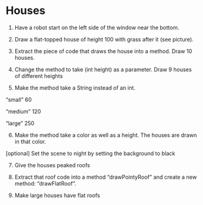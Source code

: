 

# Houses

1. Have a robot start on the left side of the window near the bottom.

2. Draw a flat-topped house of height 100 with grass after it (see picture).

3. Extract the piece of code that draws the house into a method. Draw 10 houses.

4. Change the method to take (int height) as a parameter. Draw 9 houses of different heights

5. Make the method take a String instead of an int.

“small”                 60

“medium”
120

“large”
250

6. Make the method take a color as well as a height. The houses are drawn in that color.

[optional] Set the scene to night by setting the background to black

7. Give the houses peaked roofs

8. Extract that roof code into a method “drawPointyRoof” and create a new method: “drawFlatRoof”.

9. Make large houses have flat roofs


